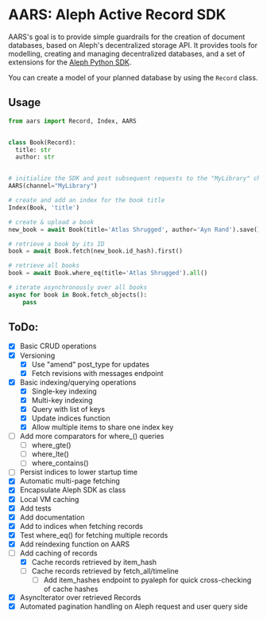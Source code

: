 # AARS: Aleph Active Record SDK

AARS's goal is to provide simple guardrails for the creation of document databases, based on Aleph's decentralized storage API. It provides tools for modelling, creating and managing decentralized databases, and a set of extensions for the [Aleph Python SDK](https://github.com/aleph-im/aleph-client).

You can create a model of your planned database by using the `Record` class.

## Usage

```python
from aars import Record, Index, AARS


class Book(Record):
  title: str
  author: str


# initialize the SDK and post subsequent requests to the "MyLibrary" channel on Aleph
AARS(channel="MyLibrary")

# create and add an index for the book title
Index(Book, 'title')

# create & upload a book
new_book = await Book(title='Atlas Shrugged', author='Ayn Rand').save()

# retrieve a book by its ID
book = await Book.fetch(new_book.id_hash).first()

# retrieve all books
book = await Book.where_eq(title='Atlas Shrugged').all()

# iterate asynchronously over all books
async for book in Book.fetch_objects():
    pass
```


## ToDo:
- [x] Basic CRUD operations
- [x] Versioning
  - [x] Use "amend" post_type for updates
  - [x] Fetch revisions with messages endpoint
- [x] Basic indexing/querying operations
  - [x] Single-key indexing 
  - [x] Multi-key indexing
  - [x] Query with list of keys
  - [x] Update indices function
  - [x] Allow multiple items to share one index key
- [ ] Add more comparators for where_() queries
  - [ ] where_gte()
  - [ ] where_lte()
  - [ ] where_contains()
- [ ] Persist indices to lower startup time
- [x] Automatic multi-page fetching
- [x] Encapsulate Aleph SDK as class
- [x] Local VM caching
- [x] Add tests
- [x] Add documentation
- [x] Add to indices when fetching records
- [x] Test where_eq() for fetching multiple records
- [x] Add reindexing function on AARS
- [ ] Add caching of records
  - [x] Cache records retrieved by item_hash
  - [ ] Cache records retrieved by fetch_all/timeline
    - [ ] Add item_hashes endpoint to pyaleph for quick cross-checking of cache hashes
- [x] AsyncIterator over retrieved Records
- [x] Automated pagination handling on Aleph request and user query side
